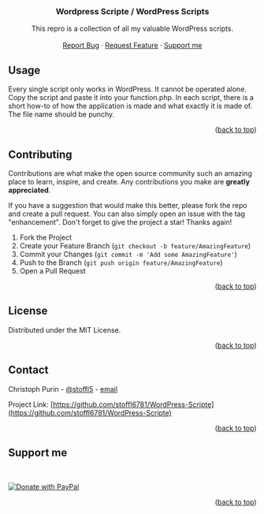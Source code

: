 
<!-- PROJECT LOGO -->
<br />
<div align="center">

<h3 align="center">Wordpress Scripte / WordPress Scripts</h3>

  <p align="center">
    This repro is a collection of all my valuable WordPress scripts.
    <br />
    <br />
    <a href="https://github.com/stoffl6781/WordPress-Scripte/issues">Report Bug</a>
    ·
    <a href="https://github.com/stoffl6781/WordPress-Scripte/issues">Request Feature</a>
    ·
    <a href="https://www.paypal.com/donate?token=j2-bwFvT2t9LMU6tx4_IFI-p7F13RJ01O8vG_A3_WGTY6tBr4gRTvM80MrvtEN3cXa_nmbfc4-MBIAZx">Support me</a>
  </p>
</div>


<!-- USAGE EXAMPLES -->
## Usage

Every single script only works in WordPress. It cannot be operated alone.
Copy the script and paste it into your function.php.
In each script, there is a short how-to of how the application is made and what exactly it is made of.
The file name should be punchy.



<p align="right">(<a href="#top">back to top</a>)</p>


<!-- CONTRIBUTING -->
## Contributing

Contributions are what make the open source community such an amazing place to learn, inspire, and create. Any contributions you make are **greatly appreciated**.

If you have a suggestion that would make this better, please fork the repo and create a pull request. You can also simply open an issue with the tag "enhancement".
Don't forget to give the project a star! Thanks again!

1. Fork the Project
2. Create your Feature Branch (`git checkout -b feature/AmazingFeature`)
3. Commit your Changes (`git commit -m 'Add some AmazingFeature'`)
4. Push to the Branch (`git push origin feature/AmazingFeature`)
5. Open a Pull Request

<p align="right">(<a href="#top">back to top</a>)</p>



<!-- LICENSE -->
## License

Distributed under the MIT License.

<p align="right">(<a href="#top">back to top</a>)</p>



<!-- CONTACT -->
## Contact

Christoph Purin - [@stoffl5](https://twitter.com/stoffl5) - [email](mailto:christoph@purin.at)

Project Link: [https://github.com/stoffl6781/WordPress-Scripte](https://github.com/stoffl6781/WordPress-Scripte)

<p align="right">(<a href="#top">back to top</a>)</p>

<!-- Support -->
## Support me
</br>

[![Donate with PayPal](https://www.paypalobjects.com/de_DE/AT/i/btn/btn_donateCC_LG.gif)](https://www.paypal.com/donate?token=j2-bwFvT2t9LMU6tx4_IFI-p7F13RJ01O8vG_A3_WGTY6tBr4gRTvM80MrvtEN3cXa_nmbfc4-MBIAZx)

<p align="right">(<a href="#top">back to top</a>)</p>






<!-- MARKDOWN LINKS & IMAGES -->
[contributors-shield]: https://img.shields.io/github/contributors/stoffl6781/WordPress-Scripte.svg?style=for-the-badge
[contributors-url]: https://github.com/stoffl6781/WordPress-Scripte/graphs/contributors
[forks-shield]: https://img.shields.io/github/forks/stoffl6781/WordPress-Scripte.svg?style=for-the-badge
[forks-url]: https://github.com/stoffl6781/WordPress-Scripte/network/members
[stars-shield]: https://img.shields.io/github/stars/stoffl6781/WordPress-Scripte.svg?style=for-the-badge
[stars-url]: https://github.com/stoffl6781/WordPress-Scripte/stargazers
[issues-shield]: https://img.shields.io/github/issues/stoffl6781/WordPress-Scripte.svg?style=for-the-badge
[issues-url]: https://github.com/stoffl6781/WordPress-Scripte/issues
[license-shield]: https://img.shields.io/github/license/stoffl6781/WordPress-Scripte.svg?style=for-the-badge
[license-url]: https://github.com/stoffl6781/WordPress-Scripte/blob/master/LICENSE.txt
[linkedin-shield]: https://img.shields.io/badge/-LinkedIn-black.svg?style=for-the-badge&logo=linkedin&colorB=555
[linkedin-url]: https://linkedin.com/in/linkedin_username
[product-screenshot]: images/screenshot.png
